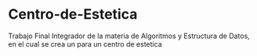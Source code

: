 # Centro-de-Estetica
Trabajo Final Integrador de la materia de Algoritmos y Estructura de Datos, en el cual se crea un para un centro de estetica
